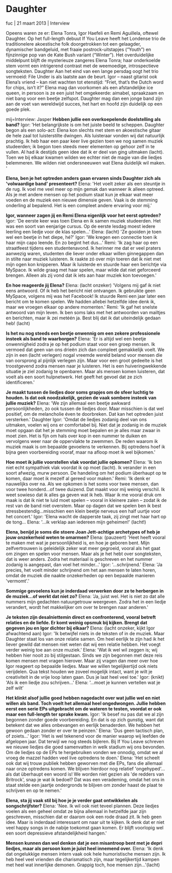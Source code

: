 # Daughter

fuc | 21 maart 2013 | Interview


Opeens waren ze er: Elena Tonra, Igor Haefeli en Remi Aguillela, oftewel Daughter. Op het full-length debuut If You Leave heeft het Londense trio de traditionelere akoestische folk doorgetrokken tot een gelaagder, dynamischer bandgeluid, met fraaie postrock-uitstapjes (“Youth”) en fijnzinnige pop van de Kate Bush variant (“Winter”). Het overduidelijke middelpunt blijft de mysterieuze zangeres Elena Tonra; haar onderkoelde stem vormt een intrigerend contrast met de weemoedige, introspectieve songteksten.
Daughter
Aan het eind van een lange persdag oogt het trio vermoeid: File Under is als laatste aan de beurt. Igor – naast gitarist ook Elena’s vriend – kan niet wachten tot etenstijd: “Friet, that’s the Dutch word for chips, isn’t it?” Elena mag dan voorkomen als een afstandelijke ice queen, in persoon is ze een juist het omgekeerde: aimabel, spraakzaam en niet bang voor een beetje zelfspot. Daughter mag dan een jonge band zijn aan de voet van wereldwijd succes, het hart en hoofd zijn duidelijk op een goede plek.


mij=Interview: Jasper
**Hebben jullie een overkoepelende doelstelling als band?**
Igor: 'Het belangrijkste is om het juiste beeld te scheppen. Daughter begon als een solo-act: Elena kon slechts met stem en akoestische gitaar de hele zaal tot luisterstilte dwingen. Als luisteraar vonden wij dat natuurlijk prachtig. Ik heb haar een paar keer live gezien toen we nog samen muziek studeerden; ik begon toen steeds meer elementen op gehoor zelf in te vullen. Al had ik destijds geen idee dat ik er deel van ging uitmaken (lacht). Toen we bij elkaar kwamen wilden we echter niet de magie van die liedjes belemmeren. We wilden niet ondersneeuwen wat Elena duidelijk wil maken. '

**Elena, ben je het optreden anders gaan ervaren sinds Daughter zich als 'volwaardige band' presenteert?**
Elena: 'Het voelt zeker als een steuntje in de rug. Ik voel me veel meer op mijn gemak dan wanneer ik alleen optreed. Als je met andere mensen op het podium staat kun je elkaar wat meer voeden en de muziek een nieuwe dimensie geven. Vaak is de stemming onderling al bepalend. Het is een compleet andere ervaring voor mij.’

**Igor, wanneer zagen jij en Remi Elena eigenlijk voor het eerst optreden?**
Igor: 'De eerste keer was toen Elena en ik samen muziek studeerden. Het was een soort van eenjarige cursus. Op de eerste lesdag moest iedere leerling een liedje voor de klas spelen…'
Elena: (lacht) 'Ze gooiden je toen wel een beetje in het diepe, hé?'
Igor: 'We kregen een connectie toen ik haar mijn capo leende. En zo begint het dus…'
Remi: 'Ik zag haar op een straatfeest tijdens een studentenavond. Ik herinner me dat er veel praters aanwezig waren, studenten die liever onder elkaar willen ginnegappen dan in stilte naar muziek luisteren. Ik raakte zó over mijn toeren dat ik niet met mijn ogen kon knipperen. Maar ik luisterde en stuurde haar een berichtje via MySpace. Ik wilde graag met haar spelen, maar wilde dat niet geforceerd brengen. Alleen als zij vond dat ik iets aan haar muziek kon toevoegen.'

**En hoe reageerde jij Elena?**
Elena: (lacht onzeker) 'Volgens mij gaf ik niet eens antwoord. Of ik heb het bericht niet ontvangen. Ik gebruikte geen MySpace, volgens mij was het Facebook! Ik stuurde Remi een jaar later een bericht om te komen spelen. We hadden allebei hetzelfde idee denk ik, maar we vroegen elkaar op andere momenten.'
Remi: 'Ik gaf het snelste antwoord van mijn leven. Ik ben soms laks met het antwoorden van mailtjes en berichten, maar ik zei metéén ja. Best blij dat ik dat uiteindelijk gedaan heb! (lacht)

**Is het nu nog steeds een beetje onwennig om een zekere professionele insteek als band te waarborgen?**
Elena: 'Er is altijd wel een beetje onwennigheid zodra je op het podium staat voor een groep mensen. Ik vermoed dat geen van ons drieën zich dan compleet gemakkelijk voelt. We zijn in een (lacht verlegen) nogal vreemde wereld beland voor mensen die van oorsprong al pijnlijk verlegen zijn. Maar voor een groot gedeelte is het troostgevend zodra mensen naar je luisteren. Het is een huiveringwekkende situatie je ziel zodanig te openbaren. Maar als mensen komen luisteren, dat voelt als een soort hulpnetwerk. Het geeft het gevoel dat ze zich identificeren.'

**Je maakt tussen de liedjes door soms grapjes om de sfeer luchtig te houden. Is dat ook noodzakelijk, gezien de vaak sombere insteek van jullie muziek?**
Elena: 'We zijn allemaal een beetje awkward persoonlijkheden, zo ook tussen de liedjes door. Maar misschien is dat wel positief, om de melancholie éven te doorbreken. Dat kan het optreden juist versterken.'
Daughter
Igor: 'Omdat de liedjes zodanig deel van ons uitmaken, voelen wij ons er comfortabel bij. Niet dat je zodanig in de muziek moet opgaan dat het je stemming moet bepalen en je alles maar zwaar in moet zien. Het is fijn om hals over kop in een nummer te duiken en vervolgens weer naar de oppervlakte te zwemmen. De reden waarom ik muziek maak is om bepaalde gevoelens te verkennen. Bij optredens hoef ik bijna geen voorbereiding vooraf, maar na afloop moet ik wel bijkomen.'

**Hoe moet ik jullie voorstellen vlak voordat jullie opkomen?**
Elena: 'Ik ben niet echt sympathiek vlak voordat ik op moet (lacht). Ik verander in een soort afwezig, murw persoon. De handeling om het podium überhaupt op te komen, daar moet ik mezelf al gereed voor maken.'
Remi: 'Ik denk er nauwelijks over na. Als we opkomen is het soms voor twee mensen, dan voor twee honderd…of twee duizend. Dat maakt voor mij weinig verschil. Ik weet sowieso dat ik alles ga geven wat ik heb. Waar ik me vooral druk om maak is dat ik niet te luid moet spelen – vooral in kleinere zalen – zodat ik de rest van de band niet overstem. Maar op dagen dat we spelen ben ik best stressbestendig…misschien een klein beetje nerveus een half uurtje voor het concert.'
Igor: 'Elena wacht de dapperste taak, zij zingt met haar hart op de tong…
Elena: '…ik verklap aan iedereen mijn geheimen!' (lacht!)

**Elena, benijd je soms die stoere Joan Jett-achtige archetypes of heb je jouw onzekerheid weten te omarmen?**
Elena: (pauzeert) 'Heet heeft vooral te maken met wat je persoonlijkheid is, en hoe je geboren bent. Mijn zelfvertrouwen is geleidelijk zeker wat meer gegroeid, vooral als het gaat om zingen en spelen voor mensen. Maar als je het hebt over songteksten, dat is weer anders. Zodra het materiaal is geschreven en het nummer zodanig is aangepast, dan voel het minder…'
Igor: '…schrijnend.'
Elena: 'Ja precies, het voelt minder schrijnend om het aan mensen te laten horen, omdat de muziek die naakte onzekerheden op een bepaalde manieren 'vermomt'.'

**Sommige gevoelens kun je inderdaad verwerken door ze te herbergen in de muziek…of werkt dat niet zo?**
Elena: 'Ja, juist wel. Het is niet zo dat alle nummers mijn gedachten natuurgetrouw weergeven. Zodra het in een liedje verandert, wordt het makkelijker om over te brengen naar anderen.'

**Je teksten zijn desalniettemin direct en confronterend, vooral betreft relaties en de liefde. Er komt weinig opsmuk bij kijken. Brengt dat gegeven jou en Igor dichter bij elkaar?**
Elena: (lacht onzeker, kijkt Igor afwachtend aan)
Igor: 'Ik betwijfel niets in de teksten of in de muziek. Maar Daughter staat los van onze relatie samen. Om heel eerlijk te zijn had ik het liever gewild dat mensen niet weten dat wij een relatie hebben. Het voegt verder weinig toe aan onze muziek.'
Elena: 'Wat ik wel wil zeggen is; wij hebben hier nooit zo bij stilgestaan. Sinds we zijn begonnen met deze reis komen mensen met vragen hierover. Maar zij vragen dan meer over hoe Igor reageert op bepaalde liedjes. Maar we willen tegelijkertijd ook niets verijdelen. Qua tekst houden we zoveel mogelijk intact, want je wilt je creativiteit in de vrije loop laten gaan. Dus je laat heel veel toe.'
Igor: (knikt) 'Als ik een liedje zou schrijven…'
Elena: '…moet je kunnen vertellen wat je zelf wilt’

**Het klinkt alsof jullie goed hebben nagedacht over wat jullie wel en niet willen als band. Toch voelt het allemaal heel ongedwongen. Jullie hebben eerst een serie EPs uitgebracht om de wateren te testen, voordat er ook maar een full-length ter sprake kwam.**
Igor: 'Ik besef nu pas dat we al zijn begonnen zonder goede voorbereiding. En dat is op zich gunstig, want dat betekent dat we alles onbevangen en eerlijk benaderden. We hebben het gewoon gedaan zonder er over te peinzen.'
Elena: 'Dus geen tactisch plan, of zoiets…'
Igor: 'Het is wel tekenend voor de manier waarop wij leefden de afgelopen jaar. Dat terwijl we nog steeds bijleren. Bij If You Leave schreven we nieuwe liedjes die goed samenvatten in welk stadium wij ons bevonden. Om de liedjes op de EPs te hergebruiken vonden we onnodig, omdat we al vroeg de mazzel hadden veel live optredens te doen.'
Elena: 'Het scheelt ook dat wij trouw publiek hebben geworven met die EPs, fans die allemaal naar onze optredens komen. We blijven hierdoor nog relatief 'ongehyped'…als dat überhaupt een woord is! We worden niet gezien als 'de redders van Britrock', snap je wat ik bedoel? Dat was een verademing, omdat het ons in staat stelde een jaartje ondergronds te blijven om zonder haast de plaat te schrijven en op te nemen.’

**Elena, sta jij vaak stil bij hoe je je verder gaat ontwikkelen als songschrijfster?**
Elena: 'Nee. Ik wil ook niet teveel plannen. Deze liedjes voelen als een geheel omdat ze bijna allemaal in hetzelfde jaar zijn geschreven, misschien dat er daarom ook een rode draad zit. Ik heb geen idee. Maar is inderdaad interessant om naar uit te kijken. Ik denk dat er niet veel happy songs in de nabije toekomst gaan komen. Er blijft voorlopig wel een soort depressieve afstandelijkheid hangen.'

**Mensen kunnen dan wel denken dat je een misantroop bent met je depri liedjes, maar als persoon kom je juist heel innemend over.**
Elena: ‘Ik denk dat ongelukkige mensen intern vaak ook hele humoristische mensen zijn. Ik heb heel veel vrienden die charismatisch zijn, maar tegelijkertijd kampen met heel wat innerlijke demonen. Grappig toch, hoe mensen zijn…'(lacht)


